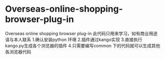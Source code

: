 # Overseas-online-shopping-browser-plug-in
Overseas online shopping browser plug-in
此代码只用来学习，如有商业用途请与本人联系
1.确认安装python 环境
2.插件通过kango实现
3.直接执行kango.py生成各个浏览器的插件
4.只需要编写common 下的代码就可以生成其他各浏览器代码

